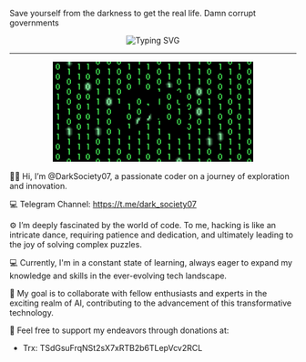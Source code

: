 Save yourself from the darkness to get the real life.
Damn corrupt governments

<p align='center'>
<img src="https://readme-typing-svg.demolab.com?font=Bungee+Spice&pause=4000&color=134358&random=false&width=520&lines=Speak+your+mind+even+if+your+voice+shakes!" alt="Typing SVG" /></a>
</p>

---

<p align="center">
<img alt="Binaries in Motion" src="https://github.com/Simatwa/Simatwa/blob/main/assets/binaries-in-motion.gif" width='70%'/>
</p>


🦹‍♂️ Hi, I’m @DarkSociety07, a passionate coder on a journey of exploration and innovation.

💻 Telegram Channel: https://t.me/dark_society07
 
⚙️ I’m deeply fascinated by the world of code. To me, hacking is like an intricate dance, requiring patience and dedication, and ultimately leading to the joy of solving complex puzzles.

💻 Currently, I'm in a constant state of learning, always eager to expand my knowledge and skills in the ever-evolving tech landscape.

🥇 My goal is to collaborate with fellow enthusiasts and experts in the exciting realm of AI, contributing to the advancement of this transformative technology.

💞️ Feel free to support my endeavors through donations at:
   - Trx:
     TSdGsuFrqNSt2sX7xRTB2b6TLepVcv2RCL
